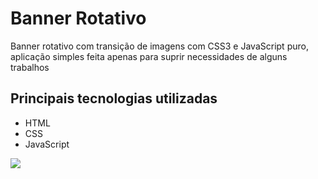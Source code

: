 # Banner Rotativo

Banner rotativo com transição de imagens com CSS3 e JavaScript puro, aplicação simples feita apenas para suprir necessidades de alguns trabalhos

## Principais tecnologias utilizadas
- HTML
- CSS
- JavaScript

![](https://github.com/EusRique/banner-rotativo/blob/master/banner.gif)

